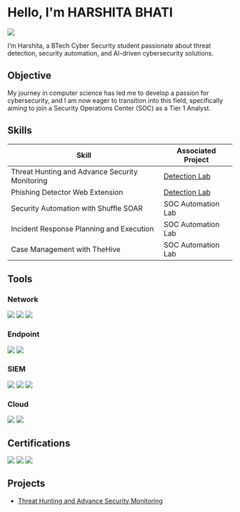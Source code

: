 # Hello, I'm HARSHITA BHATI
<a href="https://www.linkedin.com/in/harsshitta-bhati"><img src="https://img.shields.io/badge/-LinkedIn-0072b1?&style=for-the-badge&logo=linkedin&logoColor=white" /></a>

I’m Harshita, a BTech Cyber Security student passionate about threat detection, security automation, and AI-driven cybersecurity solutions.

## Objective

My journey in computer science has led me to develop a passion for cybersecurity, and I am now eager to transition into this field, specifically aiming to join a Security Operations Center (SOC) as a Tier 1 Analyst.

## Skills

| Skill                                         | Associated Project         |
|-----------------------------------------------|----------------------------|
| Threat Hunting and Advance Security Monitoring         | <a href="https://github.com/harsshittabhati/Threat-Hunting-and-Advance-Security-Monitoring">Detection Lab</a>|
| Phishing Detector Web Extension | <a href="https://github.com/harsshittabhati/Phishing-Detector-Web-Extension">Detection Lab</a>|
| Security Automation with Shuffle SOAR         | SOC Automation Lab|
| Incident Response Planning and Execution      | SOC Automation Lab|
| Case Management with TheHive                  | SOC Automation Lab|

## Tools

### Network
<div>
    <img src="https://img.shields.io/badge/-Wireshark-1679A7?&style=for-the-badge&logo=Wireshark&logoColor=white" />
    <img src="https://img.shields.io/badge/-Suricata-EF3B2D?&style=for-the-badge&logo=Suricata&logoColor=white" />
    <img src="https://img.shields.io/badge/-Zeek-777BB4?&style=for-the-badge&logo=Zeek&logoColor=white" />
</div>

### Endpoint
<div>
    <img src="https://img.shields.io/badge/-Microsoft_Defender_for_Endpoint-00A4EF?&style=for-the-badge&logo=Microsoft&logoColor=white" />
    <img src="https://img.shields.io/badge/-Velociraptor-4B275F?&style=for-the-badge&logo=Velociraptor&logoColor=white" />
</div>

### SIEM
<div>
    <img src="https://img.shields.io/badge/-Microsoft_Sentinel-0078D4?&style=for-the-badge&logo=Microsoft&logoColor=white" />
    <img src="https://img.shields.io/badge/-Splunk-000000?&style=for-the-badge&logo=Splunk&logoColor=white" />
    <img src="https://img.shields.io/badge/-Elastic-005571?&style=for-the-badge&logo=Elastic&logoColor=white" />
</div>

### Cloud
<div>
    <img src="https://img.shields.io/badge/-Microsoft_Azure-0078D4?&style=for-the-badge&logo=Microsoft%20Azure&logoColor=white" />
    <img src="https://img.shields.io/badge/-Google_Cloud-4285F4?&style=for-the-badge&logo=Google%20Cloud&logoColor=white" />
</div>

## Certifications
<div>
<img src="https://img.shields.io/badge/-Understanding_Google_Cloud_Security_and_Operation-4285F4?&style=for-the-badge&logo=Google%20Cloud&logoColor=white" />
<img src="https://img.shields.io/badge/-Introduction_to_Information_Security-0078D4?&style=for-the-badge&logo=Microsoft&logoColor=white" />
<img src="https://img.shields.io/badge/-Introduction_to_Dark_Web%2C_Anonymity%2C_and_Cryptocurrency-4B8BBE?&style=for-the-badge&logo=Bitcoin&logoColor=white" />
</div>

## Projects
- <a href="https://github.com/harsshittabhati/Threat-Hunting-and-Advance-Security-Monitoring">Threat Hunting and Advance Security Monitoring</a>
